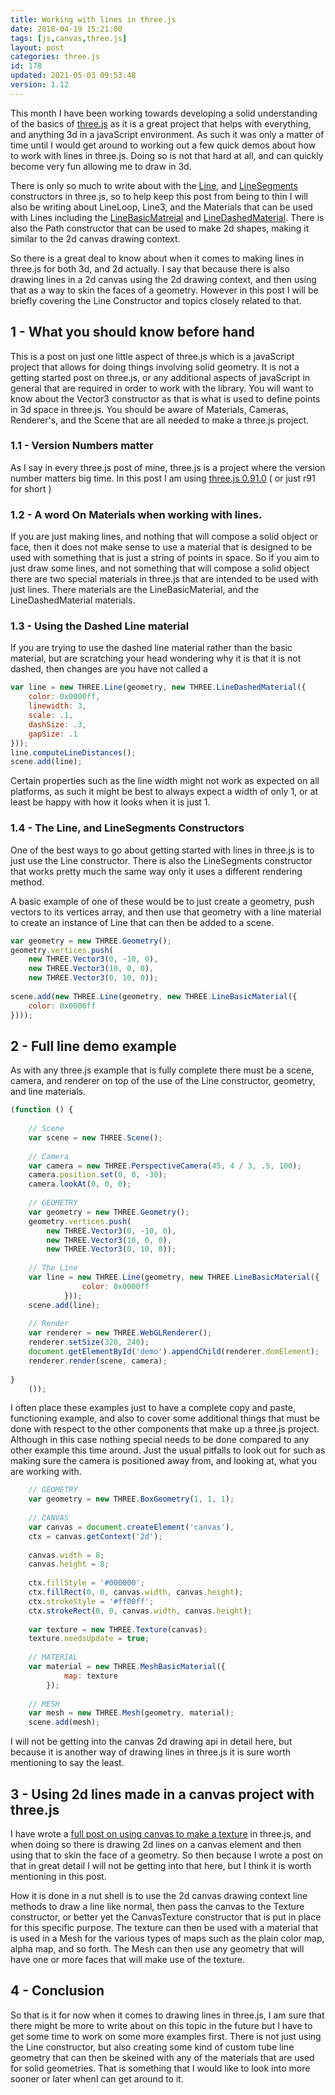 ```yaml
---
title: Working with lines in three.js
date: 2018-04-19 15:21:00
tags: [js,canvas,three.js]
layout: post
categories: three.js
id: 178
updated: 2021-05-03 09:53:48
version: 1.12
---
```


This month I have been working towards developing a solid understanding of the basics of [three.js](https://threejs.org/) as it is a great project that helps with everything, and anything 3d in a javaScript environment. As such it was only a matter of time until I would get around to working out a few quick demos about how to work with lines in three.js. Doing so is not that hard at all, and can quickly become very fun allowing me to draw in 3d.

<!-- more -->

There is only so much to write about with the [Line](https://threejs.org/docs/#api/en/objects/Line), and [LineSegments](https://threejs.org/docs/#api/en/objects/LineSegments) constructors in three.js, so to help keep this post from being to thin I will also be writing about LineLoop, Line3, and the Materials that can be used with Lines including the [LineBasicMatreial](https://threejs.org/docs/index.html#api/materials/LineBasicMaterial) and [LineDashedMaterial](https://threejs.org/docs/index.html#api/en/materials/LineDashedMaterial). There is also the Path constructor that can be used to make 2d shapes, making it similar to the 2d canvas drawing context. 

So there is a great deal to know about when it comes to making lines in three.js for both 3d, and 2d actually. I say that because there is also drawing lines in a 2d canvas using the 2d drawing context, and then using that as a way to skin the faces of a geometry. However in this post I will be briefly covering the Line Constructor and topics closely related to that.

## 1 - What you should know before hand

This is a post on just one little aspect of three.js which is a javaScript project that allows for doing things involving solid geometry. It is not a getting started post on three.js, or any additional aspects of javaScript in general that are required in order to work with the library. You will want to know about the Vector3 constructor as that is what is used to define points in 3d space in three.js. You should be aware of Materials, Cameras, Renderer's, and the Scene that are all needed to make a three.js project.

### 1.1 - Version Numbers matter

As I say in every three.js post of mine, three.js is a project where the version number matters big time. In this post I am using [three.js 0.91.0](https://github.com/mrdoob/three.js/tree/r91) \( or just r91 for short \)

### 1.2 -  A word On Materials when working with lines.

If you are just making lines, and nothing that will compose a solid object or face, then it does not make sense to use a material that is designed to be used with something that is just a string of points in space. So if you aim to just draw some lines, and not something that will compose a solid object there are two special materials in three.js that are intended to be used with just lines. There materials are the LineBasicMaterial, and the LineDashedMaterial materials.

### 1.3 -  Using the Dashed Line material

If you are trying to use the dashed line material rather than the basic material, but are scratching your head wondering why it is that it is not dashed, then changes are you have not called a

```js
var line = new THREE.Line(geometry, new THREE.LineDashedMaterial({
    color: 0x0000ff,
    linewidth: 3,
    scale: .1,
    dashSize: .3,
    gapSize: .1
}));
line.computeLineDistances();
scene.add(line);
```

Certain properties such as the line width might not work as expected on all platforms, as such it might be best to always expect a width of only 1, or at least be happy with how it looks when it is just 1.

### 1.4 - The Line, and LineSegments Constructors

One of the best ways to go about getting started with lines in three.js is to just use the Line constructor. There is also the LineSegments constructor that works pretty much the same way only it uses a different rendering method.

A basic example of one of these would be to just create a geometry, push vectors to its vertices array, and then use that geometry with a line material to create an instance of Line that can then be added to a scene.

```js
var geometry = new THREE.Geometry();
geometry.vertices.push(
    new THREE.Vector3(0, -10, 0),
    new THREE.Vector3(10, 0, 0),
    new THREE.Vector3(0, 10, 0));
 
scene.add(new THREE.Line(geometry, new THREE.LineBasicMaterial({
    color: 0x0000ff
})));
```

## 2 - Full line demo example

As with any three.js example that is fully complete there must be a scene, camera, and renderer on top of the use of the Line constructor, geometry, and line materials.

```js
(function () {
 
    // Scene
    var scene = new THREE.Scene();
 
    // Camera
    var camera = new THREE.PerspectiveCamera(45, 4 / 3, .5, 100);
    camera.position.set(0, 0, -30);
    camera.lookAt(0, 0, 0);
 
    // GEOMETRY
    var geometry = new THREE.Geometry();
    geometry.vertices.push(
        new THREE.Vector3(0, -10, 0),
        new THREE.Vector3(10, 0, 0),
        new THREE.Vector3(0, 10, 0));
 
    // The Line
    var line = new THREE.Line(geometry, new THREE.LineBasicMaterial({
                color: 0x0000ff
            }));
    scene.add(line);
 
    // Render
    var renderer = new THREE.WebGLRenderer();
    renderer.setSize(320, 240);
    document.getElementById('demo').appendChild(renderer.domElement);
    renderer.render(scene, camera);
 
}
    ());
```

I often place these examples just to have a complete copy and paste, functioning example, and also to cover some additional things that must be done with respect to the other components that make up a three.js project. Although in this case nothing special needs to be done compared to any other example this time around. Just the usual pitfalls to look out for such as making sure the camera is positioned away from, and looking at, what you are working with.

```js
    // GEOMETRY
    var geometry = new THREE.BoxGeometry(1, 1, 1);
 
    // CANVAS
    var canvas = document.createElement('canvas'),
    ctx = canvas.getContext('2d');
 
    canvas.width = 8;
    canvas.height = 8;
 
    ctx.fillStyle = '#000000';
    ctx.fillRect(0, 0, canvas.width, canvas.height);
    ctx.strokeStyle = '#ff00ff';
    ctx.strokeRect(0, 0, canvas.width, canvas.height);
 
    var texture = new THREE.Texture(canvas);
    texture.needsUpdate = true;
 
    // MATERIAL
    var material = new THREE.MeshBasicMaterial({
            map: texture
        });
 
    // MESH
    var mesh = new THREE.Mesh(geometry, material);
    scene.add(mesh);
```

I will not be getting into the canvas 2d drawing api in detail here, but because it is another way of drawing lines in three.js it is sure worth mentioning to say the least.

## 3 - Using 2d lines made in a canvas project with three.js

I have wrote a [full post on using canvas to make a texture](/2018/04/17/threejs-canvas-texture/) in three.js, and when doing so there is drawing 2d lines on a canvas element and then using that to skin the face of a geometry. So then because I wrote a post on that in great detail I will not be getting into that here, but I think it is worth mentioning in this post.

How it is done in a nut shell is to use the 2d canvas drawing context line methods to draw a line like normal, then pass the canvas to the Texture constructor, or better yet the CanvasTexture constructor that is put in place for this specific purpose. The texture can then be used with a material that is used in a Mesh for the various types of maps such as the plain color map, alpha map, and so forth. The Mesh can then use any geometry that will have one or more faces that will make use of the texture.

## 4 - Conclusion

So that is it for now when it comes to drawing lines in three.js, I am sure that there might be more to write about on this topic in the future but I have to get some time to work on some more examples first. There is not just using the Line constructor, but also creating some kind of custom tube line geometry that can then be skeined with any of the materials that are used for solid geometries. That is something that I would like to look into more sooner or later whenI can get around to it.

